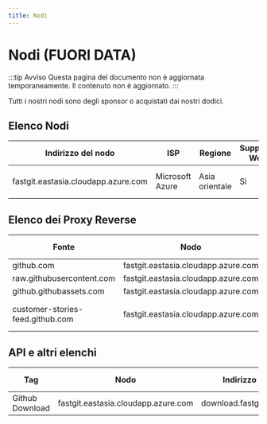 ```yaml
---
title: Nodi
---
```


# Nodi (FUORI DATA)

:::tip 
Avviso
Questa pagina del documento non è aggiornata temporaneamente. Il contenuto non è aggiornato.
:::

Tutti i nostri nodi sono degli sponsor o acquistati dai nostri dodici.

## Elenco Nodi

|  Indirizzo del nodo | ISP | Regione | Supporto Web | Note |
| ------- | --- | ---- | ------- | --- |
| fastgit.eastasia.cloudapp.azure.com | Microsoft Azure | Asia orientale | Sì | Nodo ufficiale FastGit |

## Elenco dei Proxy Reverse

| Fonte | Nodo | Indirizzo | Intervallo Cache |
| ---- | --- | ---- | ---- |
| github.com | fastgit.eastasia.cloudapp.azure.com | hub.fastgit.org | N/A |
| raw.githubusercontent.com | fastgit.eastasia.cloudapp.azure.com | raw.fastgit.org | N/A |
| github.githubassets.com | fastgit.eastasia.cloudapp.azure.com | assets.fastgit.org | N/A |
| customer-stories-feed.github.com | fastgit.eastasia.cloudapp.azure.com | customer-stories-feed.fastgit.org | 480 minuti |

## API e altri elenchi

| Tag | Nodo | Indirizzo | Intervallo cache |
| ---- | --- | ---- | ---- |
| Github Download | fastgit.eastasia.cloudapp.azure.com | download.fastgit.org | 480 mins |
